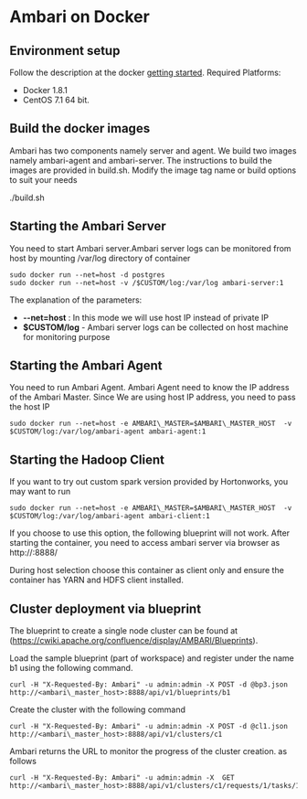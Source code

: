 # Ambari on Docker


## Environment setup 

Follow the description at the docker [getting started](https://www.docker.io/gettingstarted/#h_installation). 
Required Platforms:

   * Docker 1.8.1 
   * CentOS 7.1 64 bit. 


## Build the docker images

Ambari has two components namely server and agent. We build two images namely ambari-agent and ambari-server. The instructions to build the images are provided in build.sh. Modify the image tag name or build options to suit your needs 


./build.sh



## Starting the Ambari Server

You need to start Ambari server.Ambari server logs can be monitored from host by mounting /var/log directory of container
```
sudo docker run --net=host -d postgres 
sudo docker run --net=host -v /$CUSTOM/log:/var/log ambari-server:1
```

The explanation of the parameters:

- **--net=host** : In this mode we will use host IP instead of  private IP
- **$CUSTOM/log** - Ambari server logs can be collected on host machine for monitoring purpose

## Starting the Ambari Agent

You need to run Ambari Agent. Ambari Agent need to know the IP address of the Ambari Master. Since We are using host IP address, you need to pass the host IP 

```
sudo docker run --net=host -e AMBARI\_MASTER=$AMBARI\_MASTER_HOST  -v $CUSTOM/log:/var/log/ambari-agent ambari-agent:1 
```

## Starting the Hadoop Client

If you want to try out custom spark version provided by Hortonworks, you may want to run

```
sudo docker run --net=host -e AMBARI\_MASTER=$AMBARI\_MASTER_HOST  -v $CUSTOM/log:/var/log/ambari-agent ambari-client:1
```

If you choose to use this option, the following blueprint will not work. After starting the container, you need to access ambari server via browser as http://<ambariserver>:8888/

During host selection choose this container as client only and ensure the container has YARN and HDFS client installed. 

## Cluster deployment via blueprint

The blueprint to create a single node cluster can be found at (https://cwiki.apache.org/confluence/display/AMBARI/Blueprints). 


Load the sample blueprint (part of workspace) and register under the name b1 using the following command. 
```
curl -H "X-Requested-By: Ambari" -u admin:admin -X POST -d @bp3.json http://<ambari\_master_host>:8888/api/v1/blueprints/b1
```

Create the cluster with the following command 

```
curl -H "X-Requested-By: Ambari" -u admin:admin -X POST -d @cl1.json http://<ambari\_master_host>:8888/api/v1/clusters/c1
```

Ambari returns the URL to monitor the progress of the cluster creation. as follows 

```
curl -H "X-Requested-By: Ambari" -u admin:admin -X  GET  http://<ambari\_master_host>:8888/api/v1/clusters/c1/requests/1/tasks/10000
```
